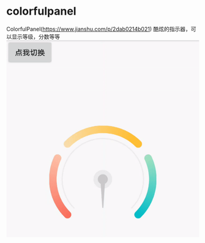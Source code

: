 # colorfulpanel
ColorfulPanel(https://www.jianshu.com/p/2dab0214b021)
酷炫的指示器，可以显示等级，分数等等
![酷炫指示器](https://github.com/allenzhangp/colorfulpanel/blob/master/ezgif.com-crop.gif)
